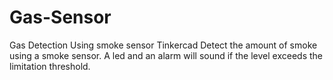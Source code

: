 # Gas-Sensor
Gas Detection Using smoke sensor Tinkercad
Detect the amount of smoke using a smoke sensor. A led and an alarm will sound if the level exceeds the limitation threshold. 
